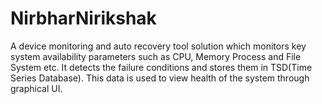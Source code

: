 # NirbharNirikshak
A device monitoring and auto recovery tool solution which monitors key system availability parameters such as CPU, Memory Process and File System etc. It detects the failure conditions and stores them in TSD(Time Series Database). This data is used to view health of the system through graphical UI.

